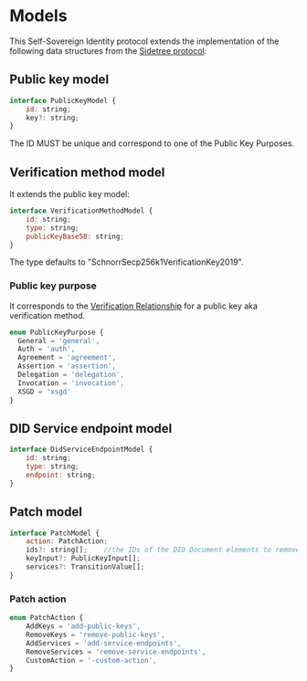 # Models

This Self-Sovereign Identity protocol extends the implementation of the following data structures from the [Sidetree protocol](https://identity.foundation/sidetree/spec/):

## Public key model

```js
interface PublicKeyModel {
    id: string;
    key?: string;
}
```
The ID MUST be unique and correspond to one of the Public Key Purposes.

## Verification method model

It extends the public key model:

```js
interface VerificationMethodModel {
    id: string;
    type: string;
    publicKeyBase58: string;
}
```
The type defaults to "SchnorrSecp256k1VerificationKey2019".

### Public key purpose

It corresponds to the [Verification Relationship](../W3C-dids.md#verification-relationship) for a public key aka verification method.

```js
enum PublicKeyPurpose {
  General = 'general',
  Auth = 'auth',
  Agreement = 'agreement',
  Assertion = 'assertion',
  Delegation = 'delegation',
  Invocation = 'invocation',
  XSGD = 'xsgd'
}
```

## DID Service endpoint model

```js
interface DidServiceEndpointModel {
    id: string;
    type: string;
    endpoint: string;
}
```

## Patch model

```js
interface PatchModel {
    action: PatchAction;
    ids?: string[];    //the IDs of the DID Document elements to remove
    keyInput?: PublicKeyInput[];
    services?: TransitionValue[];
}
```

### Patch action

```js
enum PatchAction {
    AddKeys = 'add-public-keys',
    RemoveKeys = 'remove-public-keys',
    AddServices = 'add-service-endpoints',
    RemoveServices = 'remove-service-endpoints',
    CustomAction = '-custom-action',
}
```
